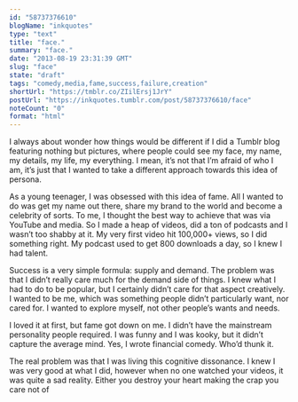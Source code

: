 ```yaml
---
id: "58737376610"
blogName: "inkquotes"
type: "text"
title: "face."
summary: "face."
date: "2013-08-19 23:31:39 GMT"
slug: "face"
state: "draft"
tags: "comedy,media,fame,success,failure,creation"
shortUrl: "https://tmblr.co/ZIilErsj1JrY"
postUrl: "https://inkquotes.tumblr.com/post/58737376610/face"
noteCount: "0"
format: "html"
---
```


I always about wonder how things would be different if I did a Tumblr blog featuring nothing but pictures, where people could see my face, my name, my details, my life, my everything. I mean, it’s not that I’m afraid of who I am, it’s just that I wanted to take a different approach towards this idea of persona. 

As a young teenager, I was obsessed with this idea of fame. All I wanted to do was get my name out there, share my brand to the world and become a celebrity of sorts. To me, I thought the best way to achieve that was via YouTube and media. So I made a heap of videos, did a ton of podcasts and I wasn’t too shabby at it. My very first video hit 100,000+ views, so I did something right. My podcast used to get 800 downloads a day, so I knew I had talent. 

Success is a very simple formula: supply and demand. The problem was that I didn’t really care much for the demand side of things. I knew what I had to do to be popular, but I certainly didn’t care for that aspect creatively. I wanted to be me, which was something people didn’t particularly want, nor cared for. I wanted to explore myself, not other people’s wants and needs. 

I loved it at first, but fame got down on me. I didn’t have the mainstream personality people required. I was funny and I was kooky, but it didn’t capture the average mind. Yes, I wrote financial comedy. Who’d thunk it.

The real problem was that I was living this cognitive dissonance. I knew I was very good at what I did, however when no one watched your videos, it was quite a sad reality. Either you destroy your heart making the crap you care not of